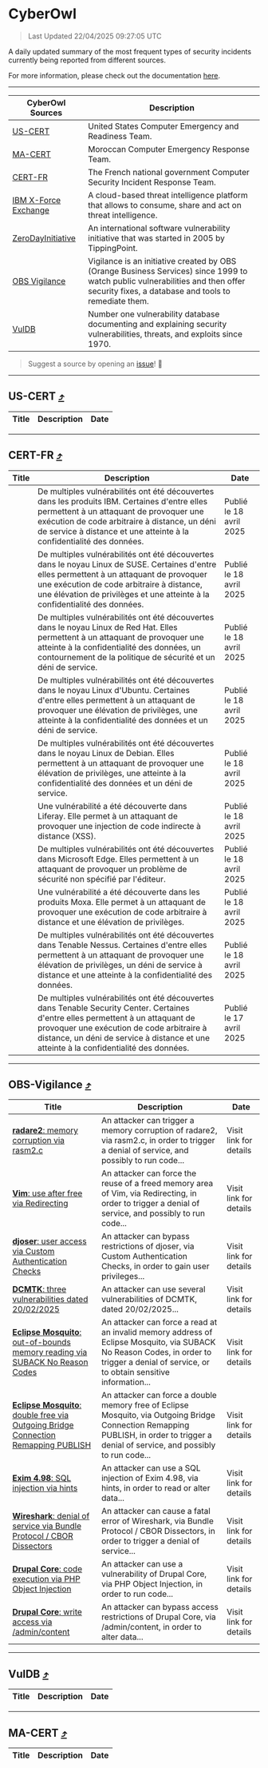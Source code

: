 
 <div id='top'></div>

# CyberOwl

 > Last Updated 22/04/2025 09:27:05 UTC
 
 A daily updated summary of the most frequent types of security incidents currently being reported from different sources.
 
 For more information, please check out the documentation [here](./docs/README.md).
 
 ---
 |CyberOwl Sources|Description|
 |---|---|
 |[US-CERT](#us-cert-arrow_heading_up)|United States Computer Emergency and Readiness Team.|
 |[MA-CERT](#ma-cert-arrow_heading_up)|Moroccan Computer Emergency Response Team.|
 |[CERT-FR](#cert-fr-arrow_heading_up)|The French national government Computer Security Incident Response Team.|
 |[IBM X-Force Exchange](#ibmcloud-arrow_heading_up)|A cloud-based threat intelligence platform that allows to consume, share and act on threat intelligence.|
 |[ZeroDayInitiative](#zerodayinitiative-arrow_heading_up)|An international software vulnerability initiative that was started in 2005 by TippingPoint.|
 |[OBS Vigilance](#obs-vigilance-arrow_heading_up)|Vigilance is an initiative created by OBS (Orange Business Services) since 1999 to watch public vulnerabilities and then offer security fixes, a database and tools to remediate them.|
 |[VulDB](#vuldb-arrow_heading_up)|Number one vulnerability database documenting and explaining security vulnerabilities, threats, and exploits since 1970.|
 
 > Suggest a source by opening an [issue](https://github.com/karimhabush/cyberowl/issues)! :raised_hands:
 ---

## US-CERT [:arrow_heading_up:](#cyberowl)

 |Title|Description|Date|
 |---|---|---|
 
 ---

## CERT-FR [:arrow_heading_up:](#cyberowl)

 |Title|Description|Date|
 |---|---|---|
 |[](https://www.cert.ssi.gouv.fr/avis/CERTFR-2025-AVI-0337/)|De multiples vulnérabilités ont été découvertes dans les produits IBM. Certaines d'entre elles permettent à un attaquant de provoquer une exécution de code arbitraire à distance, un déni de service à distance et une atteinte à la confidentialité des données.|Publié le 18 avril 2025|
 |[](https://www.cert.ssi.gouv.fr/avis/CERTFR-2025-AVI-0336/)|De multiples vulnérabilités ont été découvertes dans le noyau Linux de SUSE. Certaines d'entre elles permettent à un attaquant de provoquer une exécution de code arbitraire à distance, une élévation de privilèges et une atteinte à la confidentialité des données.|Publié le 18 avril 2025|
 |[](https://www.cert.ssi.gouv.fr/avis/CERTFR-2025-AVI-0335/)|De multiples vulnérabilités ont été découvertes dans le noyau Linux de Red Hat. Elles permettent à un attaquant de provoquer une atteinte à la confidentialité des données, un contournement de la politique de sécurité et un déni de service.|Publié le 18 avril 2025|
 |[](https://www.cert.ssi.gouv.fr/avis/CERTFR-2025-AVI-0334/)|De multiples vulnérabilités ont été découvertes dans le noyau Linux d'Ubuntu. Certaines d'entre elles permettent à un attaquant de provoquer une élévation de privilèges, une atteinte à la confidentialité des données et un déni de service.|Publié le 18 avril 2025|
 |[](https://www.cert.ssi.gouv.fr/avis/CERTFR-2025-AVI-0333/)|De multiples vulnérabilités ont été découvertes dans le noyau Linux de Debian. Elles permettent à un attaquant de provoquer une élévation de privilèges, une atteinte à la confidentialité des données et un déni de service.|Publié le 18 avril 2025|
 |[](https://www.cert.ssi.gouv.fr/avis/CERTFR-2025-AVI-0332/)|Une vulnérabilité a été découverte dans Liferay. Elle permet à un attaquant de provoquer une injection de code indirecte à distance (XSS).|Publié le 18 avril 2025|
 |[](https://www.cert.ssi.gouv.fr/avis/CERTFR-2025-AVI-0331/)|De multiples vulnérabilités ont été découvertes dans Microsoft Edge. Elles permettent à un attaquant de provoquer un problème de sécurité non spécifié par l'éditeur.|Publié le 18 avril 2025|
 |[](https://www.cert.ssi.gouv.fr/avis/CERTFR-2025-AVI-0330/)|Une vulnérabilité a été découverte dans les produits Moxa. Elle permet à un attaquant de provoquer une exécution de code arbitraire à distance et une élévation de privilèges.|Publié le 18 avril 2025|
 |[](https://www.cert.ssi.gouv.fr/avis/CERTFR-2025-AVI-0329/)|De multiples vulnérabilités ont été découvertes dans Tenable Nessus. Certaines d'entre elles permettent à un attaquant de provoquer une élévation de privilèges, un déni de service à distance et une atteinte à la confidentialité des données.|Publié le 18 avril 2025|
 |[](https://www.cert.ssi.gouv.fr/avis/CERTFR-2025-AVI-0328/)|De multiples vulnérabilités ont été découvertes dans Tenable Security Center. Certaines d'entre elles permettent à un attaquant de provoquer une exécution de code arbitraire à distance, un déni de service à distance et une atteinte à la confidentialité des données.|Publié le 17 avril 2025|
 
 ---

## OBS-Vigilance [:arrow_heading_up:](#cyberowl)

 |Title|Description|Date|
 |---|---|---|
 |[<a href="https://vigilance.fr/vulnerability/radare2-memory-corruption-via-rasm2-c-46435" class="noirorange"><b>radare2</b>: memory corruption via rasm2.c</a>](https://vigilance.fr/vulnerability/radare2-memory-corruption-via-rasm2-c-46435)|An attacker can trigger a memory corruption of radare2, via rasm2.c, in order to trigger a denial of service, and possibly to run code...|Visit link for details|
 |[<a href="https://vigilance.fr/vulnerability/Vim-use-after-free-via-Redirecting-46433" class="noirorange"><b>Vim</b>: use after free via Redirecting</a>](https://vigilance.fr/vulnerability/Vim-use-after-free-via-Redirecting-46433)|An attacker can force the reuse of a freed memory area of Vim, via Redirecting, in order to trigger a denial of service, and possibly to run code...|Visit link for details|
 |[<a href="https://vigilance.fr/vulnerability/djoser-user-access-via-Custom-Authentication-Checks-46432" class="noirorange"><b>djoser</b>: user access via Custom Authentication Checks</a>](https://vigilance.fr/vulnerability/djoser-user-access-via-Custom-Authentication-Checks-46432)|An attacker can bypass restrictions of djoser, via Custom Authentication Checks, in order to gain user privileges...|Visit link for details|
 |[<a href="https://vigilance.fr/vulnerability/DCMTK-three-vulnerabilities-dated-20-02-2025-46431" class="noirorange"><b>DCMTK</b>: three vulnerabilities dated 20/02/2025</a>](https://vigilance.fr/vulnerability/DCMTK-three-vulnerabilities-dated-20-02-2025-46431)|An attacker can use several vulnerabilities of DCMTK, dated 20/02/2025...|Visit link for details|
 |[<a href="https://vigilance.fr/vulnerability/Eclipse-Mosquito-out-of-bounds-memory-reading-via-SUBACK-No-Reason-Codes-46430" class="noirorange"><b>Eclipse Mosquito</b>: out-of-bounds memory reading via SUBACK No Reason Codes</a>](https://vigilance.fr/vulnerability/Eclipse-Mosquito-out-of-bounds-memory-reading-via-SUBACK-No-Reason-Codes-46430)|An attacker can force a read at an invalid memory address of Eclipse Mosquito, via SUBACK No Reason Codes, in order to trigger a denial of service, or to obtain sensitive information...|Visit link for details|
 |[<a href="https://vigilance.fr/vulnerability/Eclipse-Mosquito-double-free-via-Outgoing-Bridge-Connection-Remapping-PUBLISH-46429" class="noirorange"><b>Eclipse Mosquito</b>: double free via Outgoing Bridge Connection Remapping PUBLISH</a>](https://vigilance.fr/vulnerability/Eclipse-Mosquito-double-free-via-Outgoing-Bridge-Connection-Remapping-PUBLISH-46429)|An attacker can force a double memory free of Eclipse Mosquito, via Outgoing Bridge Connection Remapping PUBLISH, in order to trigger a denial of service, and possibly to run code...|Visit link for details|
 |[<a href="https://vigilance.fr/vulnerability/Exim-4-98-SQL-injection-via-hints-46427" class="noirorange"><b>Exim 4.98</b>: SQL injection via hints</a>](https://vigilance.fr/vulnerability/Exim-4-98-SQL-injection-via-hints-46427)|An attacker can use a SQL injection of Exim 4.98, via hints, in order to read or alter data...|Visit link for details|
 |[<a href="https://vigilance.fr/vulnerability/Wireshark-denial-of-service-via-Bundle-Protocol-CBOR-Dissectors-46426" class="noirorange"><b>Wireshark</b>: denial of service via Bundle Protocol / CBOR Dissectors</a>](https://vigilance.fr/vulnerability/Wireshark-denial-of-service-via-Bundle-Protocol-CBOR-Dissectors-46426)|An attacker can cause a fatal error of Wireshark, via Bundle Protocol / CBOR Dissectors, in order to trigger a denial of service...|Visit link for details|
 |[<a href="https://vigilance.fr/vulnerability/Drupal-Core-code-execution-via-PHP-Object-Injection-46425" class="noirorange"><b>Drupal Core</b>: code execution via PHP Object Injection</a>](https://vigilance.fr/vulnerability/Drupal-Core-code-execution-via-PHP-Object-Injection-46425)|An attacker can use a vulnerability of Drupal Core, via PHP Object Injection, in order to run code...|Visit link for details|
 |[<a href="https://vigilance.fr/vulnerability/Drupal-Core-write-access-via-admin-content-46424" class="noirorange"><b>Drupal Core</b>: write access via /admin/content</a>](https://vigilance.fr/vulnerability/Drupal-Core-write-access-via-admin-content-46424)|An attacker can bypass access restrictions of Drupal Core, via /admin/content, in order to alter data...|Visit link for details|
 
 ---

## VulDB [:arrow_heading_up:](#cyberowl)

 |Title|Description|Date|
 |---|---|---|
 
 ---

## MA-CERT [:arrow_heading_up:](#cyberowl)

 |Title|Description|Date|
 |---|---|---|
 